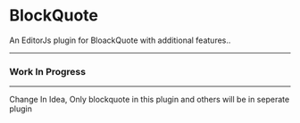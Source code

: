 # BlockQuote
An EditorJs plugin for BloackQuote with additional features..

***
### Work In Progress


***
Change In Idea, Only blockquote in this plugin and others will be in seperate plugin
